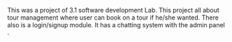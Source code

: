 This was a project of 3.1 software development Lab. This project all about tour management where user can book on a tour if he/she wanted. There also is a login/signup module. It has a chatting system with the admin panel .
